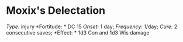 ﻿---
name: Moxix's Delectation
type: injury
fortitude: DC 15
onset: 1 day
frequency: 1/day
effect:
  "1d3 Con and 1d3 Wis damage"
cure: 2 consecutive saves
---

# Moxix's Delectation
 *Type:* injury
*Fortitude: * DC 15 *Onset:* 1 day; *Frequency*: 1/day; *Cure:* 2 consecutive saves;
*Effect: * 1d3 Con and 1d3 Wis damage